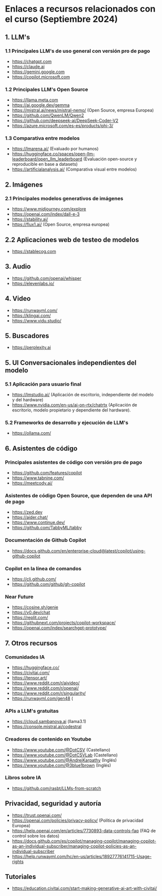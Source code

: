 # Enlaces a recursos relacionados con el curso (Septiembre 2024)

## 1. LLM's
### 1.1 Principales LLM's de uso general con versión pro de pago
* https://chatgpt.com
* https://claude.ai
* https://gemini.google.com
* https://copilot.microsoft.com

### 1.2 Principales LLM's Open Source
* https://llama.meta.com
* https://ai.google.dev/gemma
* https://mistral.ai/news/mistral-nemo/ (Open Source, empresa Europea)
* https://github.com/QwenLM/Qwen2
* https://github.com/deepseek-ai/DeepSeek-Coder-V2
* https://azure.microsoft.com/es-es/products/phi-3/

### 1.3 Comparativa entre modelos
* https://lmarena.ai/ (Evaluado por humanos)
* https://huggingface.co/spaces/open-llm-leaderboard/open_llm_leaderboard (Evaluación open-source y reproducible en base a datasets)
* https://artificialanalysis.ai/ (Comparativa visual entre modelos)

## 2. Imágenes
### 2.1 Principales modelos generativos de imágenes
* https://www.midjourney.com/explore
* https://openai.com/index/dall-e-3
* https://stability.ai/
* https://flux1.ai/ (Open Source, empresa europea)

## 2.2 Aplicaciones web de testeo de modelos
* https://stablecog.com
  
## 3. Audio
* https://github.com/openai/whisper
* https://elevenlabs.io/

## 4. Video
* https://runwayml.com/
* https://klingai.com/
* https://www.vidu.studio/

## 5. Buscadores
* https://perplexity.ai
  
## 5. UI Conversacionales independientes del modelo
### 5.1 Aplicación para usuario final
* https://lmstudio.ai/ (Aplicación de escritorio, independiente del modelo y del hardware)
* https://www.nvidia.com/en-us/ai-on-rtx/chatrtx (Aplicación de escritorio, modelo propietario y dependiente del hardware).

### 5.2 Frameworks de desarrollo y ejecución de LLM's
* https://ollama.com/

## 6. Asistentes de código
### Principales asistentes de código con versión pro de pago
* https://github.com/features/copilot
* https://www.tabnine.com/
* https://meetcody.ai/

### Asistentes de código Open Source, que dependen de una API de pago
* https://zed.dev
* https://aider.chat/
* https://www.continue.dev/
* https://github.com/TabbyML/tabby

### Documentación de Github Copilot
* https://docs.github.com/en/enterprise-cloud@latest/copilot/using-github-copilot

### Copilot en la línea de comandos
* https://cli.github.com/
* https://github.com/github/gh-copilot
  
### Near Future
* https://cosine.sh/genie
* https://v0.dev/chat
* https://replit.com/
* https://githubnext.com/projects/copilot-workspace/
* https://openai.com/index/searchgpt-prototype/
  
## 7. Otros recursos
### Comunidades IA
* https://huggingface.co/
* https://civitai.com/
* https://tensor.art/
* https://www.reddit.com/r/aivideo/
* https://www.reddit.com/r/openai/
* https://www.reddit.com/r/singularity/
* https://runwayml.com/gen48 (

### APIs a LLM's gratuitas
* https://cloud.sambanova.ai (llama3.1)
* https://console.mistral.ai/codestral

  
### Creadores de contenido en Youtube
* https://www.youtube.com/@DotCSV (Castellano)
* https://www.youtube.com/@DotCSVLab (Castellano)
* https://www.youtube.com/@AndrejKarpathy (Inglés)
* https://www.youtube.com/@3blue1brown (Inglés)

### Libros sobre IA
* https://github.com/rasbt/LLMs-from-scratch

## Privacidad, seguridad y autoría
* https://trust.openai.com/
* https://openai.com/policies/privacy-policy/ (Política de privacidad Europea)
* https://help.openai.com/en/articles/7730893-data-controls-faq (FAQ de control sobre los datos)
* https://docs.github.com/es/copilot/managing-copilot/managing-copilot-as-an-individual-subscriber/managing-copilot-policies-as-an-individual-subscriber
* https://help.runwayml.com/hc/en-us/articles/18927776141715-Usage-rights
  
## Tutoriales
* https://education.civitai.com/start-making-generative-ai-art-with-civitai/
